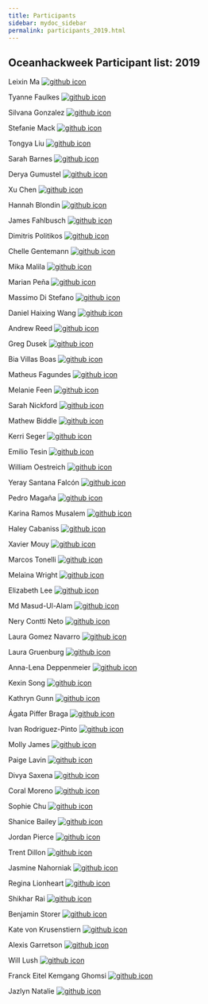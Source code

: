 ```yaml
---
title: Participants
sidebar: mydoc_sidebar
permalink: participants_2019.html
---
```


## Oceanhackweek Participant list: 2019

Leixin Ma [![github icon](https://raw.githubusercontent.com/geohackweek/ghw2016/master/img/github-black.png)](https://github.com/leixinma)

Tyanne Faulkes [![github icon](https://raw.githubusercontent.com/geohackweek/ghw2016/master/img/github-black.png)](https://github.com/tyannefaulkes)

Silvana	Gonzalez [![github icon](https://raw.githubusercontent.com/geohackweek/ghw2016/master/img/github-black.png)](https://github.com/silgonz)

Stefanie Mack [![github icon](https://raw.githubusercontent.com/geohackweek/ghw2016/master/img/github-black.png)](https://github.com/mnemoniko)

Tongya Liu [![github icon](https://raw.githubusercontent.com/geohackweek/ghw2016/master/img/github-black.png)](https://github.com/liutongya)

Sarah Barnes [![github icon](https://raw.githubusercontent.com/geohackweek/ghw2016/master/img/github-black.png)](https://github.com/Sarah-BC)

Derya Gumustel [![github icon](https://raw.githubusercontent.com/geohackweek/ghw2016/master/img/github-black.png)](https://github.com/yoshdragon)

Xu Chen [![github icon](https://raw.githubusercontent.com/geohackweek/ghw2016/master/img/github-black.png)](https://github.com/chenfsu)

Hannah Blondin [![github icon](https://raw.githubusercontent.com/geohackweek/ghw2016/master/img/github-black.png)](https://github.com/hannahblondin)

James Fahlbusch [![github icon](https://raw.githubusercontent.com/geohackweek/ghw2016/master/img/github-black.png)](https://github.com/physalus)

Dimitris Politikos [![github icon](https://raw.githubusercontent.com/geohackweek/ghw2016/master/img/github-black.png)](https://github.com/dimpolitik)

Chelle Gentemann [![github icon](https://raw.githubusercontent.com/geohackweek/ghw2016/master/img/github-black.png)](https://github.com/cgentemann)

Mika Malila [![github icon](https://raw.githubusercontent.com/geohackweek/ghw2016/master/img/github-black.png)](https://github.com/mikapm)

Marian Peña [![github icon](https://raw.githubusercontent.com/geohackweek/ghw2016/master/img/github-black.png)](https://github.com/marianpena)

Massimo Di Stefano [![github icon](https://raw.githubusercontent.com/geohackweek/ghw2016/master/img/github-black.png)](https://github.com/epifanio)

Daniel Haixing Wang [![github icon](https://raw.githubusercontent.com/geohackweek/ghw2016/master/img/github-black.png)](https://github.com/KingSeaStar)

Andrew Reed [![github icon](https://raw.githubusercontent.com/geohackweek/ghw2016/master/img/github-black.png)](https://github.com/reedan88)

Greg Dusek [![github icon](https://raw.githubusercontent.com/geohackweek/ghw2016/master/img/github-black.png)](https://github.com/greg-dusek)

Bia Villas Boas [![github icon](https://raw.githubusercontent.com/geohackweek/ghw2016/master/img/github-black.png)](https://github.com/biavillas)

Matheus Fagundes [![github icon](https://raw.githubusercontent.com/geohackweek/ghw2016/master/img/github-black.png)](https://github.com/mf99274)

Melanie Feen [![github icon](https://raw.githubusercontent.com/geohackweek/ghw2016/master/img/github-black.png)](https://github.com/melaniefeen)

Sarah Nickford [![github icon](https://raw.githubusercontent.com/geohackweek/ghw2016/master/img/github-black.png)](https://github.com/snickford)

Mathew Biddle [![github icon](https://raw.githubusercontent.com/geohackweek/ghw2016/master/img/github-black.png)](https://github.com/mbiddle-bcodmo)

Kerri Seger [![github icon](https://raw.githubusercontent.com/geohackweek/ghw2016/master/img/github-black.png)](https://github.com/kiwizk)

Emilio Tesin [![github icon](https://raw.githubusercontent.com/geohackweek/ghw2016/master/img/github-black.png)](https://github.com/EmilioTesin100)

William Oestreich [![github icon](https://raw.githubusercontent.com/geohackweek/ghw2016/master/img/github-black.png)](https://github.com/woestreich)

Yeray Santana Falcón [![github icon](https://raw.githubusercontent.com/geohackweek/ghw2016/master/img/github-black.png)](https://github.com/ysantanaf)

Pedro Magaña [![github icon](https://raw.githubusercontent.com/geohackweek/ghw2016/master/img/github-black.png)](https://github.com/pmagana-ugr)

Karina Ramos Musalem [![github icon](https://raw.githubusercontent.com/geohackweek/ghw2016/master/img/github-black.png)](https://github.com/anakarinarm)

Haley Cabaniss [![github icon](https://raw.githubusercontent.com/geohackweek/ghw2016/master/img/github-black.png)](https://github.com/cabanis2)

Xavier Mouy [![github icon](https://raw.githubusercontent.com/geohackweek/ghw2016/master/img/github-black.png)](https://github.com/xaviermouy)

Marcos Tonelli [![github icon](https://raw.githubusercontent.com/geohackweek/ghw2016/master/img/github-black.png)](https://github.com/marcostonelli)

Melaina	Wright [![github icon](https://raw.githubusercontent.com/geohackweek/ghw2016/master/img/github-black.png)](https://github.com/MelainaWright)

Elizabeth Lee [![github icon](https://raw.githubusercontent.com/geohackweek/ghw2016/master/img/github-black.png)](https://github.com/)

Md Masud-Ul-Alam [![github icon](https://raw.githubusercontent.com/geohackweek/ghw2016/master/img/github-black.png)](https://github.com/masud-ocn-du)

Nery Contti Neto [![github icon](https://raw.githubusercontent.com/geohackweek/ghw2016/master/img/github-black.png)](https://github.com/Neryneto)

Laura Gomez Navarro [![github icon](https://raw.githubusercontent.com/geohackweek/ghw2016/master/img/github-black.png)](https://github.com/LauraGomezNavarro)

Laura Gruenburg [![github icon](https://raw.githubusercontent.com/geohackweek/ghw2016/master/img/github-black.png)](https://github.com/lagruenburg)

Anna-Lena Deppenmeier [![github icon](https://raw.githubusercontent.com/geohackweek/ghw2016/master/img/github-black.png)](https://github.com/ALDepp)

Kexin Song [![github icon](https://raw.githubusercontent.com/geohackweek/ghw2016/master/img/github-black.png)](https://github.com/kathy9980)

Kathryn	Gunn [![github icon](https://raw.githubusercontent.com/geohackweek/ghw2016/master/img/github-black.png)](https://github.com/kathygunn)

Ágata Piffer Braga [![github icon](https://raw.githubusercontent.com/geohackweek/ghw2016/master/img/github-black.png)](https://github.com/AgataPB)

Ivan Rodriguez-Pinto [![github icon](https://raw.githubusercontent.com/geohackweek/ghw2016/master/img/github-black.png)](https://github.com/irodriguezpinto)

Molly James [![github icon](https://raw.githubusercontent.com/geohackweek/ghw2016/master/img/github-black.png)](https://github.com/mollyjames)

Paige Lavin [![github icon](https://raw.githubusercontent.com/geohackweek/ghw2016/master/img/github-black.png)](https://github.com/pdlavin)

Divya Saxena [![github icon](https://raw.githubusercontent.com/geohackweek/ghw2016/master/img/github-black.png)](https://github.com/)

Coral Moreno [![github icon](https://raw.githubusercontent.com/geohackweek/ghw2016/master/img/github-black.png)](https://github.com/coral26)

Sophie Chu [![github icon](https://raw.githubusercontent.com/geohackweek/ghw2016/master/img/github-black.png)](https://github.com/sophienchu)

Shanice Bailey [![github icon](https://raw.githubusercontent.com/geohackweek/ghw2016/master/img/github-black.png)](https://github.com/stb2145)

Jordan Pierce [![github icon](https://raw.githubusercontent.com/geohackweek/ghw2016/master/img/github-black.png)](https://github.com/Jordanmakesmaps)

Trent Dillon [![github icon](https://raw.githubusercontent.com/geohackweek/ghw2016/master/img/github-black.png)](https://github.com/tmaxdillon)

Jasmine Nahorniak [![github icon](https://raw.githubusercontent.com/geohackweek/ghw2016/master/img/github-black.png)](https://github.com/jnahorniak)

Regina Lionheart [![github icon](https://raw.githubusercontent.com/geohackweek/ghw2016/master/img/github-black.png)](https://github.com/R-Lionheart)

Shikhar Rai [![github icon](https://raw.githubusercontent.com/geohackweek/ghw2016/master/img/github-black.png)](https://github.com/raickhr)

Benjamin Storer [![github icon](https://raw.githubusercontent.com/geohackweek/ghw2016/master/img/github-black.png)](https://github.com/bastorer)

Kate von Krusenstiern [![github icon](https://raw.githubusercontent.com/geohackweek/ghw2016/master/img/github-black.png)](https://github.com/kvonkrusenstiern)

Alexis Garretson [![github icon](https://raw.githubusercontent.com/geohackweek/ghw2016/master/img/github-black.png)](https://github.com/alexis-catherine)

Will Lush [![github icon](https://raw.githubusercontent.com/geohackweek/ghw2016/master/img/github-black.png)](https://github.com/wlush)

Franck Eitel Kemgang Ghomsi [![github icon](https://raw.githubusercontent.com/geohackweek/ghw2016/master/img/github-black.png)](https://github.com/ghomsi123)

Jazlyn Natalie [![github icon](https://raw.githubusercontent.com/geohackweek/ghw2016/master/img/github-black.png)](https://github.com/jnatalie12)
